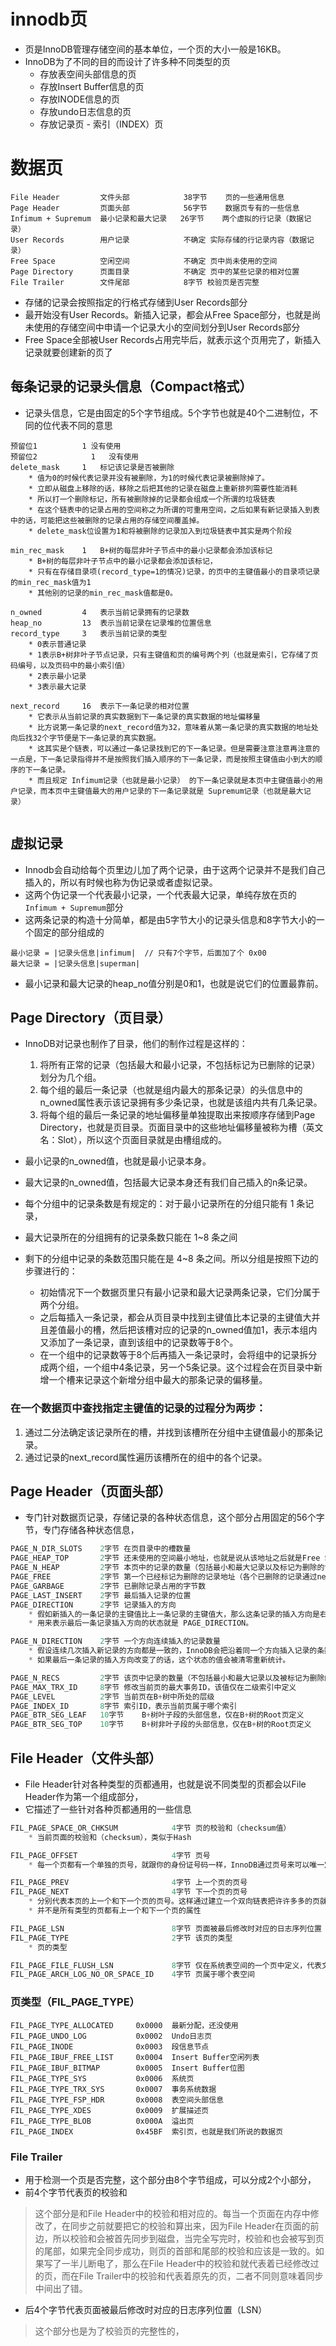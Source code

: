 # innodb页
- 页是InnoDB管理存储空间的基本单位，一个页的大小一般是16KB。
- InnoDB为了不同的目的而设计了许多种不同类型的页
    - 存放表空间头部信息的页
    - 存放Insert Buffer信息的页
    - 存放INODE信息的页
    - 存放undo日志信息的页
    - 存放记录页 - 索引（INDEX）页

# 数据页

```
File Header	        文件头部	        38字节	页的一些通用信息
Page Header	        页面头部	        56字节	数据页专有的一些信息
Infimum + Supremum	最小记录和最大记录	26字节	两个虚拟的行记录（数据记录）
User Records	    用户记录	        不确定	实际存储的行记录内容（数据记录）
Free Space	        空闲空间	        不确定	页中尚未使用的空间
Page Directory	    页面目录	        不确定	页中的某些记录的相对位置
File Trailer	    文件尾部	        8字节	校验页是否完整
```

- 存储的记录会按照指定的行格式存储到User Records部分
- 最开始没有User Records。新插入记录，都会从Free Space部分，也就是尚未使用的存储空间中申请一个记录大小的空间划分到User Records部分
- Free Space全部被User Records占用完毕后，就表示这个页用完了，新插入记录就要创建新的页了

## 每条记录的记录头信息（Compact格式）
- 记录头信息，它是由固定的5个字节组成。5个字节也就是40个二进制位，不同的位代表不同的意思
```
预留位1          1	没有使用
预留位2	        1	没有使用
delete_mask	    1	标记该记录是否被删除
    * 值为0的时候代表记录并没有被删除，为1的时候代表记录被删除掉了。
    * 立即从磁盘上移除的话，移除之后把其他的记录在磁盘上重新排列需要性能消耗
    * 所以打一个删除标记，所有被删除掉的记录都会组成一个所谓的垃圾链表
    * 在这个链表中的记录占用的空间称之为所谓的可重用空间，之后如果有新记录插入到表中的话，可能把这些被删除的记录占用的存储空间覆盖掉。
    * delete_mask位设置为1和将被删除的记录加入到垃圾链表中其实是两个阶段
    
min_rec_mask	1	B+树的每层非叶子节点中的最小记录都会添加该标记
    * B+树的每层非叶子节点中的最小记录都会添加该标记，
    * 只有在存储目录项(record_type=1的情况)记录，的页中的主键值最小的目录项记录的min_rec_mask值为1
    * 其他别的记录的min_rec_mask值都是0。
    
n_owned	        4	表示当前记录拥有的记录数
heap_no	        13	表示当前记录在记录堆的位置信息
record_type	    3	表示当前记录的类型
    * 0表示普通记录
    * 1表示B+树非叶子节点记录，只有主键值和页的编号两个列（也就是索引，它存储了页码编号，以及页码中的最小索引值）
    * 2表示最小记录
    * 3表示最大记录

next_record	    16	表示下一条记录的相对位置
    * 它表示从当前记录的真实数据到下一条记录的真实数据的地址偏移量
    * 比方说第一条记录的next_record值为32，意味着从第一条记录的真实数据的地址处向后找32个字节便是下一条记录的真实数据。
    * 这其实是个链表，可以通过一条记录找到它的下一条记录。但是需要注意注意再注意的一点是，下一条记录指得并不是按照我们插入顺序的下一条记录，而是按照主键值由小到大的顺序的下一条记录。
    * 而且规定 Infimum记录（也就是最小记录） 的下一条记录就是本页中主键值最小的用户记录，而本页中主键值最大的用户记录的下一条记录就是 Supremum记录（也就是最大记录） 
    
```

## 虚拟记录
- Innodb会自动给每个页里边儿加了两个记录，由于这两个记录并不是我们自己插入的，所以有时候也称为伪记录或者虚拟记录。
- 这两个伪记录一个代表最小记录，一个代表最大记录，单纯存放在页的`Infimum + Supremum`部分
- 这两条记录的构造十分简单，都是由5字节大小的记录头信息和8字节大小的一个固定的部分组成的
```
最小记录 = |记录头信息|infimum|  // 只有7个字节，后面加了个 0x00
最大记录 = |记录头信息|superman|
```
- 最小记录和最大记录的heap_no值分别是0和1，也就是说它们的位置最靠前。


## Page Directory（页目录）
 - InnoDB对记录也制作了目录，他们的制作过程是这样的：
    1. 将所有正常的记录（包括最大和最小记录，不包括标记为已删除的记录）划分为几个组。
    2. 每个组的最后一条记录（也就是组内最大的那条记录）的头信息中的n_owned属性表示该记录拥有多少条记录，也就是该组内共有几条记录。
    3. 将每个组的最后一条记录的地址偏移量单独提取出来按顺序存储到Page Directory，也就是页目录。页面目录中的这些地址偏移量被称为槽（英文名：Slot），所以这个页面目录就是由槽组成的。
     
- 最小记录的n_owned值，也就是最小记录本身。
- 最大记录的n_owned值，包括最大记录本身还有我们自己插入的n条记录。

- 每个分组中的记录条数是有规定的：对于最小记录所在的分组只能有 1 条记录，
- 最大记录所在的分组拥有的记录条数只能在 1~8 条之间
- 剩下的分组中记录的条数范围只能在是 4~8 条之间。所以分组是按照下边的步骤进行的：
    - 初始情况下一个数据页里只有最小记录和最大记录两条记录，它们分属于两个分组。
    - 之后每插入一条记录，都会从页目录中找到主键值比本记录的主键值大并且差值最小的槽，然后把该槽对应的记录的n_owned值加1，表示本组内又添加了一条记录，直到该组中的记录数等于8个。
    - 在一个组中的记录数等于8个后再插入一条记录时，会将组中的记录拆分成两个组，一个组中4条记录，另一个5条记录。这个过程会在页目录中新增一个槽来记录这个新增分组中最大的那条记录的偏移量。

### 在一个数据页中查找指定主键值的记录的过程分为两步：
1. 通过二分法确定该记录所在的槽，并找到该槽所在分组中主键值最小的那条记录。
2. 通过记录的next_record属性遍历该槽所在的组中的各个记录。

## Page Header（页面头部）
- 专门针对数据页记录，存储记录的各种状态信息，这个部分占用固定的56个字节，专门存储各种状态信息，
```sql
PAGE_N_DIR_SLOTS	2字节	在页目录中的槽数量
PAGE_HEAP_TOP	    2字节	还未使用的空间最小地址，也就是说从该地址之后就是Free Space
PAGE_N_HEAP	        2字节	本页中的记录的数量（包括最小和最大记录以及标记为删除的记录）
PAGE_FREE	        2字节	第一个已经标记为删除的记录地址（各个已删除的记录通过next_record也会组成一个单链表，这个单链表中的记录可以被重新利用）
PAGE_GARBAGE	    2字节	已删除记录占用的字节数
PAGE_LAST_INSERT	2字节	最后插入记录的位置
PAGE_DIRECTION	    2字节	记录插入的方向
    * 假如新插入的一条记录的主键值比上一条记录的主键值大，那么这条记录的插入方向是右边，反之则是左边。
    * 用来表示最后一条记录插入方向的状态就是 PAGE_DIRECTION。

PAGE_N_DIRECTION	2字节	一个方向连续插入的记录数量
    * 假设连续几次插入新记录的方向都是一致的，InnoDB会把沿着同一个方向插入记录的条数记下来，这个条数就用PAGE_N_DIRECTION这个状态表示。
    * 如果最后一条记录的插入方向改变了的话，这个状态的值会被清零重新统计。

PAGE_N_RECS	        2字节	该页中记录的数量（不包括最小和最大记录以及被标记为删除的记录）
PAGE_MAX_TRX_ID	    8字节	修改当前页的最大事务ID，该值仅在二级索引中定义
PAGE_LEVEL	        2字节	当前页在B+树中所处的层级
PAGE_INDEX_ID	    8字节	索引ID，表示当前页属于哪个索引
PAGE_BTR_SEG_LEAF	10字节	B+树叶子段的头部信息，仅在B+树的Root页定义
PAGE_BTR_SEG_TOP	10字节	B+树非叶子段的头部信息，仅在B+树的Root页定义
```

## File Header（文件头部）
- File Header针对各种类型的页都通用，也就是说不同类型的页都会以File Header作为第一个组成部分，
- 它描述了一些针对各种页都通用的一些信息
```sql
FIL_PAGE_SPACE_OR_CHKSUM	        4字节	页的校验和（checksum值）    
    * 当前页面的校验和（checksum），类似于Hash

FIL_PAGE_OFFSET	                    4字节	页号
    * 每一个页都有一个单独的页号，就跟你的身份证号码一样，InnoDB通过页号来可以唯一定位一个页。

FIL_PAGE_PREV	                    4字节	上一个页的页号
FIL_PAGE_NEXT	                    4字节	下一个页的页号
    * 分别代表本页的上一个和下一个页的页号。这样通过建立一个双向链表把许许多多的页就都串联起来了，而无需这些页在物理上真正连着。
    * 并不是所有类型的页都有上一个和下一个页的属性

FIL_PAGE_LSN	                    8字节	页面被最后修改时对应的日志序列位置（英文名是：Log Sequence Number）
FIL_PAGE_TYPE	                    2字节	该页的类型
    * 页的类型

FIL_PAGE_FILE_FLUSH_LSN	            8字节	仅在系统表空间的一个页中定义，代表文件至少被刷新到了对应的LSN值
FIL_PAGE_ARCH_LOG_NO_OR_SPACE_ID	4字节	页属于哪个表空间
```
### 页类型（FIL_PAGE_TYPE）
```
FIL_PAGE_TYPE_ALLOCATED	    0x0000	最新分配，还没使用
FIL_PAGE_UNDO_LOG	        0x0002	Undo日志页
FIL_PAGE_INODE	            0x0003	段信息节点
FIL_PAGE_IBUF_FREE_LIST	    0x0004	Insert Buffer空闲列表
FIL_PAGE_IBUF_BITMAP	    0x0005	Insert Buffer位图
FIL_PAGE_TYPE_SYS	        0x0006	系统页
FIL_PAGE_TYPE_TRX_SYS	    0x0007	事务系统数据
FIL_PAGE_TYPE_FSP_HDR	    0x0008	表空间头部信息
FIL_PAGE_TYPE_XDES	        0x0009	扩展描述页
FIL_PAGE_TYPE_BLOB	        0x000A	溢出页
FIL_PAGE_INDEX	            0x45BF	索引页，也就是我们所说的数据页
```

### File Trailer
- 用于检测一个页是否完整，这个部分由8个字节组成，可以分成2个小部分，
- 前4个字节代表页的校验和
> 这个部分是和File Header中的校验和相对应的。每当一个页面在内存中修改了，在同步之前就要把它的校验和算出来，因为File Header在页面的前边，所以校验和会被首先同步到磁盘，当完全写完时，校验和也会被写到页的尾部，如果完全同步成功，则页的首部和尾部的校验和应该是一致的。如果写了一半儿断电了，那么在File Header中的校验和就代表着已经修改过的页，而在File Trailer中的校验和代表着原先的页，二者不同则意味着同步中间出了错。

- 后4个字节代表页面被最后修改时对应的日志序列位置（LSN）
> 这个部分也是为了校验页的完整性的，

